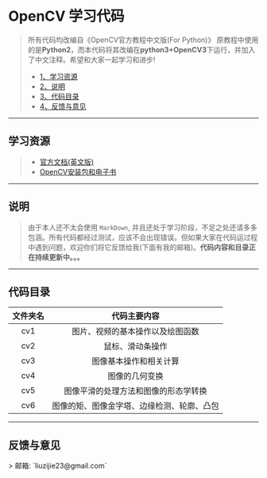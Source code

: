 # OpenCV 学习代码

>所有代码均改编自《OpenCV官方教程中文版(For Python)》
>原教程中使用的是**Python2**，而本代码将其改编在**python3+OpenCV3**下运行，并加入了中文注释。希望和大家一起学习和进步!		
>                     
>* [1、学习资源](#1)
>* [2、说明](#2)
>* [3、代码目录](#3)
>* [4、反馈与意见](#4)
-------
<h2 id="1">学习资源</h2>


>- [官方文档(英文版)](http://opencv-python->tutroals.readthedocs.io/en/latest/py_tutorials/py_setup/py_table_of_contents_se>tup/py_table_of_contents_setup.html#)
>- [OpenCV安装包和电子书](http://pan.baidu.com/s/1qXASnko)
-----------

<h2 id="2">说明</h2>

>由于本人还不太会使用 `MarkDown`, 并且还处于学习阶段，不足之处还请多多包涵。所有代码都经过测试，应该不会出现错误。但如果大家在代码运过程中遇到问题，欢迎你们将它反馈给我(下面有我的邮箱)。**代码内容和目录正在持续更新中。。。**
--------
<h2 id="3">代码目录</h2>		

|文件夹名|代码主要内容                                  |		
|:-----:|:---------------------------------------------:|
|cv1	|图片、视频的基本操作以及绘图函数               |
|cv2	|鼠标、滑动条操作                               |
|cv3	|图像基本操作和相关计算                         |
|cv4	|图像的几何变换                                 |
|cv5	|图像平滑的处理方法和图像的形态学转换           |
|cv6	|图像的矩、图像金字塔、边缘检测、轮廓、凸包     |
----------
<h2 id="4">反馈与意见</h2>		
> 邮箱:	`liuzijie23@gmail.com`




